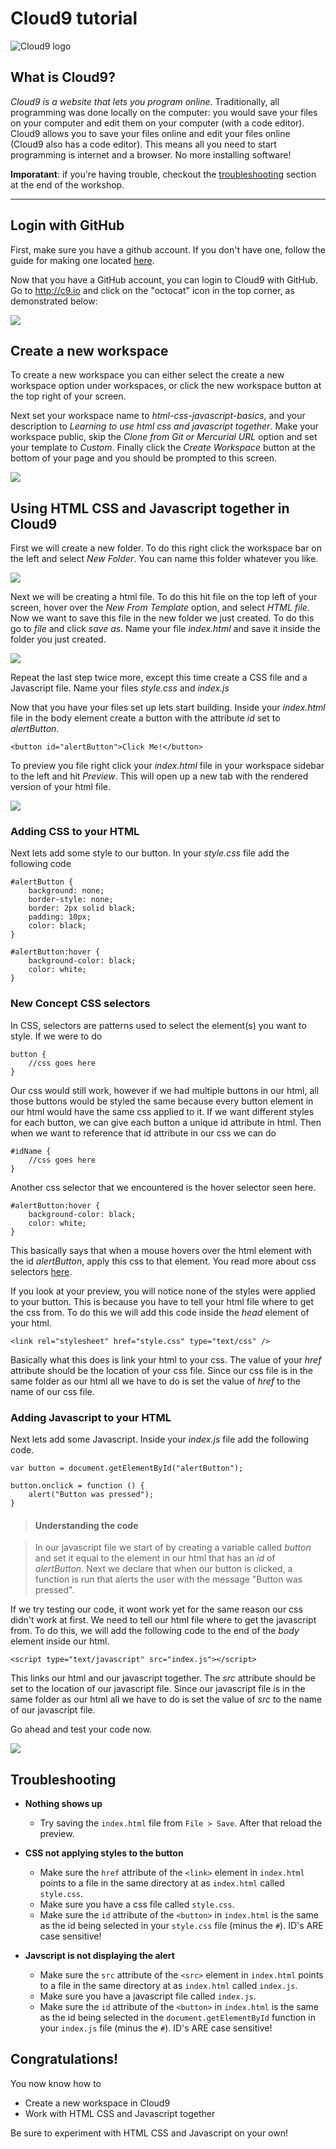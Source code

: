 # Cloud9 tutorial

![Cloud9 logo](img/cloud9.png)

## What is Cloud9?

*Cloud9 is a website that lets you program online*. Traditionally, all programming was done locally on the computer: you would save your files on your computer and edit them on your computer (with a code editor). Cloud9 allows you to save your files online and edit your files online (Cloud9 also has a code editor). This means all you need to start programming is internet and a browser. No more installing software!

__Imporatant__: if you're having trouble, checkout the [troubleshooting]("#troubleshooting") section at the end of the workshop.

---

## Login with GitHub

First, make sure you have a github account. If you don't have one, follow the guide for making one located [here](https://github.com/hackedu/hackedu/tree/master/playbook/workshops/portfolio#creating-a-github-account).

Now that you have a GitHub account, you can login to Cloud9 with GitHub. Go to http://c9.io and click on the "octocat" icon in the top corner, as demonstrated below:

![](img/github-login.gif)

## Create a new workspace

To create a new workspace you can either select the create a new workspace option under workspaces, or click the new workspace button at the top right of your screen.

Next set your workspace name to *html-css-javascript-basics*, and your description to *Learning to use html css and javascript together*. Make your workspace public, skip the *Clone from Git or Mercurial URL* option and set your template to *Custom*. Finally click the *Create Workspace* button at the bottom of your page and you should be prompted to this screen.

![](img/open-screen.gif)

## Using HTML CSS and Javascript together in Cloud9

First we will create a new folder. To do this right click the workspace bar on the left and select *New Folder*. You can name this folder whatever you like.

![](img/create-folder.gif)

Next we will be creating a html file. To do this hit file on the top left of your screen, hover over the *New From Template* option, and select *HTML file*. Now we want to save this file in the new folder we just created. To do this go to *file* and click *save as*. Name your file *index.html* and save it inside the folder you just created.

![](img/create-html.gif)

Repeat the last step twice more, except this time create a CSS file and a Javascript file. Name your files *style.css* and *index.js*

Now that you have your files set up lets start building. Inside your *index.html* file in the body element create a button with the attribute *id* set to *alertButton*. 

```
<button id="alertButton">Click Me!</button>
```

To preview you file right click your *index.html* file in your workspace sidebar to the left and hit *Preview*. This will open up a new tab with the rendered version of your html file.

![](img/preview.gif)

### Adding CSS to your HTML

Next lets add some style to our button. In your *style.css* file add the following code 

```
#alertButton {
    background: none;
    border-style: none;
    border: 2px solid black;
    padding: 10px;
    color: black;
}

#alertButton:hover {
    background-color: black;
    color: white;
}
```

### New Concept CSS selectors

In CSS, selectors are patterns used to select the element(s) you want to style. If we were to do 

```
button {
	//css goes here
}
```
Our css would still work, however if we had multiple buttons in our html, all those buttons would be styled the same because every button element in our html would have the same css applied to it. If we want different styles for each button, we can give each button a unique id attribute in html. Then when we want to reference that id attribute in our css we can do

```
#idName {
	//css goes here
}
```

Another css selector that we encountered is the hover selector seen here. 

```
#alertButton:hover {
    background-color: black;
    color: white;
}
```

This basically says that when a mouse hovers over the html element with the id *alertButton*, apply this css to that element. You read more about css selectors [here](http://www.w3schools.com/cssref/css_selectors.asp).


If you look at your preview, you will notice none of the styles were applied to your button. This is because you have to tell your html file where to get the css from. To do this we will add this code inside the *head* element of your html. 

```
<link rel="stylesheet" href="style.css" type="text/css" />
```

Basically what this does is link your html to your css. The value of your *href* attribute should be the location of your css file. Since our css file is in the same folder as our html all we have to do is set the value of *href* to the name of our css file.

### Adding Javascript to your HTML

Next lets add some Javascript. Inside your *index.js* file add the following code.

```
var button = document.getElementById("alertButton");

button.onclick = function () {
    alert("Button was pressed");
}
```

> #### Understanding the code

> In our javascript file we start of by creating a variable called *button* and set it equal to the element in our html that has an *id* of *alertButton*. Next we declare that when our button is clicked, a function is run that alerts the user with the message "Button was pressed".

If we try testing our code, it wont work yet for the same reason our css didn't work at first. We need to tell our html file where to get the javascript from. To do this, we will add the following code to the end of the *body* element inside our html.

```
<script type="text/javascript" src="index.js"></script>
```

This links our html and our javascript together. The *src* attribute should be set to the location of our javascript file. Since our javascript file is in the same folder as our html all we have to do is set the value of *src* to the name of our javascript file.

Go ahead and test your code now.

![](img/test-code.gif)

## Troubleshooting

- __Nothing shows up__
    - Try saving the `index.html` file from `File > Save`. After that reload the preview.

- __CSS not applying styles to the button__
    - Make sure the `href` attribute of the `<link>` element in `index.html` points to a file in the same directory at as `index.html` called `style.css`. 
    - Make sure you have a css file called `style.css`.
    - Make sure the `id` attribute of the `<button>` in `index.html` is the same as the id being selected in your `style.css` file (minus the `#`). ID's ARE case sensitive!

- __Javscript is not displaying the alert__
    - Make sure the `src` attribute of the `<src>` element in `index.html` points to a file in the same directory at as `index.html` called `index.js`. 
    - Make sure you have a javascript file called `index.js`.
    - Make sure the `id` attribute of the `<button>` in `index.html` is the same as the id being selected in the `document.getElementById` function in your `index.js` file (minus the `#`). ID's ARE case sensitive!

## Congratulations!

You now know how to

- Create a new workspace in Cloud9
- Work with HTML CSS and Javascript together

Be sure to experiment with HTML CSS and Javascript on your own!